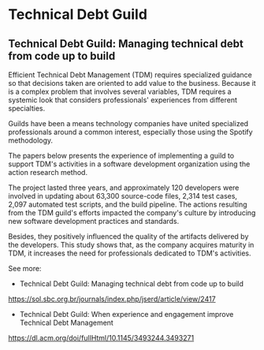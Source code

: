 # Technical Debt Guild
## Technical Debt Guild: Managing technical debt from code up to build

Efficient Technical Debt Management (TDM) requires specialized guidance so that decisions taken are oriented to add value to the business. Because it is a complex problem that involves several variables, TDM requires a systemic look that considers professionals' experiences from different specialties. 

Guilds have been a means technology companies have united specialized professionals around a common interest, especially those using the Spotify methodology. 

The papers below presents the experience of implementing a guild to support TDM's activities in a software development organization using the action research method. 

The project lasted three years, and approximately 120 developers were involved in updating about 63,300 source-code files, 2,314 test cases, 2,097 automated test scripts, and the build pipeline. The actions resulting from the TDM guild's efforts impacted the company's culture by introducing new software development practices and standards. 

Besides, they positively influenced the quality of the artifacts delivered by the developers. This study shows that, as the company acquires maturity in TDM, it increases the need for professionals dedicated to TDM's activities.

See more:
- Technical Debt Guild: Managing technical debt from code up to build
  
https://sol.sbc.org.br/journals/index.php/jserd/article/view/2417 
- Technical Debt Guild: When experience and engagement improve Technical Debt Management
  
https://dl.acm.org/doi/fullHtml/10.1145/3493244.3493271
